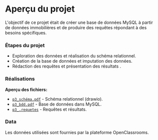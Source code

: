 # Aperçu du projet

L'objectif de ce projet était de créer une base de données MySQL à partir de données immobilières et de produire des requêtes répondant à des besoins spécifiques.

### Étapes du projet
  - Exploration des données et réalisation du schéma relationnel.
  - Création de la base de données et imputation des données.
  - Rédaction des requêtes et présentation des résultats .

### Réalisations
**Aperçu des fichiers:**
  - [`p3_schéma.pdf`](https://github.com/rodriguezvincent/projets-openclassrooms-fr/blob/main/P3-Cr%C3%A9er-et-utiliser-une-base-de-donn%C3%A9es/p3_schema.pdf) - Schéma relationnel (drawio).
  - [`p3_bdd.pdf`](https://github.com/rodriguezvincent/projets-openclassrooms-fr/blob/main/P3-Cr%C3%A9er-et-utiliser-une-base-de-donn%C3%A9es/p3_bdd.pdf) - Base de données dans MySQL.
  - [`p3_.requetes`](https://github.com/rodriguezvincent/projets-openclassrooms-fr/blob/main/P3-Cr%C3%A9er-et-utiliser-une-base-de-donn%C3%A9es/p3_requetes.pdf) - Requêtes et résultats.

### Data
Les données utilisées sont fournies par la plateforme OpenClassrooms.

